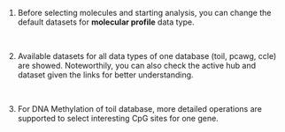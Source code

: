 1. Before selecting molecules and starting analysis, you can change the default datasets for **molecular profile** data type.

<br>

2. Available datasets for all data types of one database (toil, pcawg, ccle) are showed. Noteworthily, you can also check the active hub and dataset given the links for better understanding. 

<br>

3. For DNA Methylation of toil database,  more detailed operations are supported to select interesting CpG sites for one gene.

















